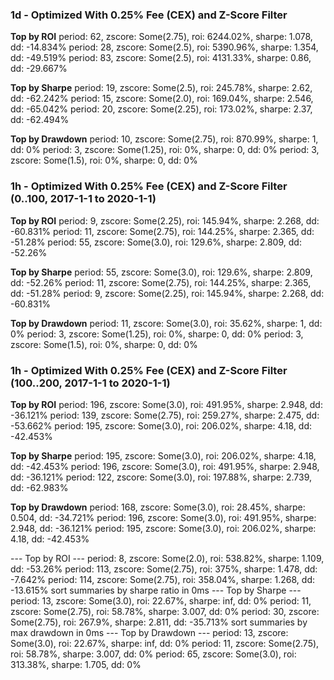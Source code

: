 ### 1d - Optimized With 0.25% Fee (CEX) and Z-Score Filter

**Top by ROI**
period: 62, zscore: Some(2.75), roi: 6244.02%, sharpe: 1.078, dd: -14.834%
period: 28, zscore: Some(2.5), roi: 5390.96%, sharpe: 1.354, dd: -49.519%
period: 83, zscore: Some(2.5), roi: 4131.33%, sharpe: 0.86, dd: -29.667%

**Top by Sharpe**
period: 19, zscore: Some(2.5), roi: 245.78%, sharpe: 2.62, dd: -62.242%
period: 15, zscore: Some(2.0), roi: 169.04%, sharpe: 2.546, dd: -65.042%
period: 20, zscore: Some(2.25), roi: 173.02%, sharpe: 2.37, dd: -62.494%

**Top by Drawdown**
period: 10, zscore: Some(2.75), roi: 870.99%, sharpe: 1, dd: 0%
period: 3, zscore: Some(1.25), roi: 0%, sharpe: 0, dd: 0%
period: 3, zscore: Some(1.5), roi: 0%, sharpe: 0, dd: 0%

### 1h - Optimized With 0.25% Fee (CEX) and Z-Score Filter (0..100, 2017-1-1 to 2020-1-1)

**Top by ROI**
period: 9, zscore: Some(2.25), roi: 145.94%, sharpe: 2.268, dd: -60.831%
period: 11, zscore: Some(2.75), roi: 144.25%, sharpe: 2.365, dd: -51.28%
period: 55, zscore: Some(3.0), roi: 129.6%, sharpe: 2.809, dd: -52.26%

**Top by Sharpe**
period: 55, zscore: Some(3.0), roi: 129.6%, sharpe: 2.809, dd: -52.26%
period: 11, zscore: Some(2.75), roi: 144.25%, sharpe: 2.365, dd: -51.28%
period: 9, zscore: Some(2.25), roi: 145.94%, sharpe: 2.268, dd: -60.831%

**Top by Drawdown**
period: 11, zscore: Some(3.0), roi: 35.62%, sharpe: 1, dd: 0%
period: 3, zscore: Some(1.25), roi: 0%, sharpe: 0, dd: 0%
period: 3, zscore: Some(1.5), roi: 0%, sharpe: 0, dd: 0%

### 1h - Optimized With 0.25% Fee (CEX) and Z-Score Filter (100..200, 2017-1-1 to 2020-1-1)

**Top by ROI**
period: 196, zscore: Some(3.0), roi: 491.95%, sharpe: 2.948, dd: -36.121%
period: 139, zscore: Some(2.75), roi: 259.27%, sharpe: 2.475, dd: -53.662%
period: 195, zscore: Some(3.0), roi: 206.02%, sharpe: 4.18, dd: -42.453%

**Top by Sharpe**
period: 195, zscore: Some(3.0), roi: 206.02%, sharpe: 4.18, dd: -42.453%
period: 196, zscore: Some(3.0), roi: 491.95%, sharpe: 2.948, dd: -36.121%
period: 122, zscore: Some(3.0), roi: 197.88%, sharpe: 2.739, dd: -62.983%

**Top by Drawdown**
period: 168, zscore: Some(3.0), roi: 28.45%, sharpe: 0.504, dd: -34.721%
period: 196, zscore: Some(3.0), roi: 491.95%, sharpe: 2.948, dd: -36.121%
period: 195, zscore: Some(3.0), roi: 206.02%, sharpe: 4.18, dd: -42.453%

--- Top by ROI ---
period: 8, zscore: Some(2.0), roi: 538.82%, sharpe: 1.109, dd: -53.26%
period: 113, zscore: Some(2.75), roi: 375%, sharpe: 1.478, dd: -7.642%
period: 114, zscore: Some(2.75), roi: 358.04%, sharpe: 1.268, dd: -13.615%
sort summaries by sharpe ratio in 0ms
--- Top by Sharpe ---
period: 13, zscore: Some(3.0), roi: 22.67%, sharpe: inf, dd: 0%
period: 11, zscore: Some(2.75), roi: 58.78%, sharpe: 3.007, dd: 0%
period: 30, zscore: Some(2.75), roi: 267.9%, sharpe: 2.811, dd: -35.713%
sort summaries by max drawdown in 0ms
--- Top by Drawdown ---
period: 13, zscore: Some(3.0), roi: 22.67%, sharpe: inf, dd: 0%
period: 11, zscore: Some(2.75), roi: 58.78%, sharpe: 3.007, dd: 0%
period: 65, zscore: Some(3.0), roi: 313.38%, sharpe: 1.705, dd: 0%